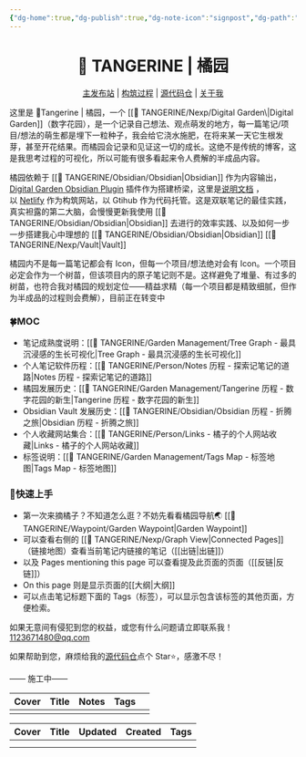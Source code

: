 ```yaml
---
{"dg-home":true,"dg-publish":true,"dg-note-icon":"signpost","dg-path":"TANGERINE.md","permalink":"/TANGERINE/","tags":["gardenEntry"],"dgPassFrontmatter":true,"noteIcon":"signpost","created":"2024-10-28T13:02:15.886+08:00","updated":"2024-11-05T23:50:17.923+08:00"}
---
```


<h1 align="center">🍊 TANGERINE | 橘园</h1>
<p align="center">
	<a href="https://ccdg.netlify.app/">主发布站</a> |
	<a href="https://ccdg.netlify.app/%F0%9F%8D%8A%20tangerine/garden%20management/construction%20process/">构筑过程</a> |
	<a href="https://github.com/1123671480/Cheng-s-DigitalGarden">源代码仓</a> |
	<a href="https://ccdg.netlify.app/%F0%9F%8D%8A%20tangerine/person/about%20me/">关于我</a>
</p>
这里是 🍊Tangerine | 橘园，一个 [[🍊 TANGERINE/Nexp/Digital Garden\|Digital Garden]]（数字花园），是一个记录自己想法、观点萌发的地方，每一篇笔记/项目/想法的萌生都是埋下一粒种子，我会给它浇水施肥，在将来某一天它生根发芽，甚至开花结果。而橘园会记录和见证这一切的成长。这绝不是传统的博客，这是我思考过程的可视化，所以可能有很多看起来令人费解的半成品内容。

橘园依赖于 [[🍊 TANGERINE/Obsidian/Obsidian\|Obsidian]] 作为内容输出，[Digital Garden Obsidian Plugin](https://github.com/oleeskild/Obsidian-Digital-Garden) 插件作为搭建桥梁，这里是[说明文档](https://dg-docs.ole.dev/) ，以 [Netlify](https://app.netlify.com/) 作为构筑网站，以 Gtihub 作为代码托管。这是双联笔记的最佳实践，真实袒露的第二大脑，会慢慢更新我使用 [[🍊 TANGERINE/Obsidian/Obsidian\|Obsidian]] 去进行的效率实践、以及如何一步一步搭建我心中理想的 [[🍊 TANGERINE/Obsidian/Obsidian\|Obsidian]] [[🍊 TANGERINE/Nexp/Vault\|Vault]]

橘园内不是每一篇笔记都会有 Icon，但每一个项目/想法绝对会有 Icon。一个项目必定会作为一个树苗，但该项目内的原子笔记则不是。这样避免了堆量、有过多的树苗，也符合我对橘园的规划定位——精益求精（每一个项目都是精致细腻，但作为半成品的过程则会费解），目前正在转变中

### 🍀MOC
- 笔记成熟度说明：[[🍊 TANGERINE/Garden Management/Tree Graph - 最具沉浸感的生长可视化\|Tree Graph - 最具沉浸感的生长可视化]]
- 个人笔记软件历程：[[🍊 TANGERINE/Person/Notes 历程 - 探索记笔记的道路\|Notes 历程 - 探索记笔记的道路]]
- 橘园发展历史：[[🍊 TANGERINE/Garden Management/Tangerine 历程 - 数字花园的新生\|Tangerine 历程 - 数字花园的新生]]
- Obsidian Vault 发展历史：[[🍊 TANGERINE/Obsidian/Obsidian 历程 - 折腾之旅\|Obsidian 历程 - 折腾之旅]]
- 个人收藏网站集合：[[🍊 TANGERINE/Person/Links - 橘子的个人网站收藏\|Links - 橘子的个人网站收藏]]
- 标签说明：[[🍊 TANGERINE/Garden Management/Tags Map - 标签地图\|Tags Map - 标签地图]]

### 🌱快速上手
- 第一次来摘橘子？不知道怎么逛？不妨先看看橘园导航🌏 [[🍊 TANGERINE/Waypoint/Garden Waypoint\|Garden Waypoint]]
- 可以查看右侧的 [[🍊 TANGERINE/Nexp/Graph View\|Connected Pages]] （链接地图）查看当前笔记内链接的笔记（[[出链\|出链]]）
- 以及 Pages mentioning this page 可以查看提及此页面的页面（[[反链\|反链]]）
- On this page 则是显示页面的[[大纲\|大纲]]
- 可以点击笔记标题下面的 Tags（标签），可以显示包含该标签的其他页面，方便检索。

如果无意间有侵犯到您的权益，或您有什么问题请立即联系我！ 1123671480@qq.com

如果帮助到您，麻烦给我的[源代码仓](https://github.com/1123671480/Cheng-s-DigitalGarden)点个 Star⭐，感激不尽！

—— 施工中——

| Cover                                                        | Title                                   | Notes                                                                | Tags                                                                |      |
| ------------------------------------------------------------ | --------------------------------------- | -------------------------------------------------------------------- | ------------------------------------------------------------------- | ---- |
|                                                              |                                         |                                                                      |                                                                     |      |

| Cover | Title | Updated | Created | Tags |
| ----- | ----- | ------- | ------- | ---- |
|       |       |         |         |      |
|       |       |         |         |      |
